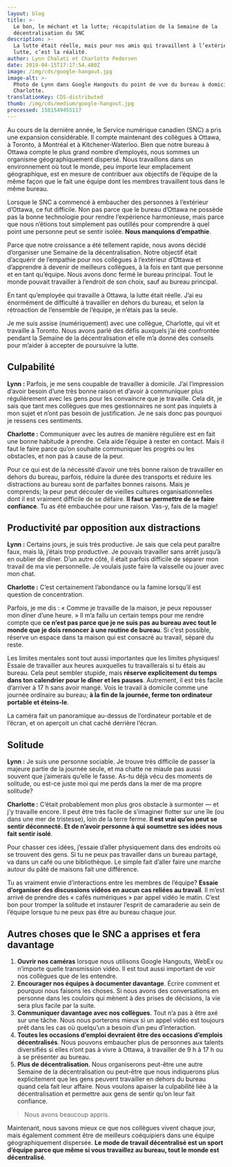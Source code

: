 ```yaml
---
layout: blog
title: >-
  Le bon, le méchant et la lutte; récapitulation de la Semaine de la
  décentralisation du SNC
description: >-
  La lutte était réelle, mais pour nos amis qui travaillent à l’extérieur, la
  lutte, c’est la réalité.
author: Lynn Chalati et Charlotte Pedersen
date: 2019-04-15T17:17:54.480Z
image: /img/cds/google-hangout.jpg
image-alt: >-
  Photo de Lynn dans Google Hangouts du point de vue du bureau à domicile de
  Charlotte.
translationKey: CDS-distributed
thumb: /img/cds/medium/google-hangout.jpg
processed: 1581549455117
---
```

Au cours de la dernière année, le Service numérique canadien (SNC) a pris une expansion considérable. Il compte maintenant des collègues à Ottawa, à Toronto, à Montréal et à Kitchener-Waterloo. Bien que notre bureau à Ottawa compte le plus grand nombre d’employés, nous sommes un organisme géographiquement dispersé. Nous travaillons dans un environnement où tout le monde, peu importe leur emplacement géographique, est en mesure de contribuer aux objectifs de l’équipe de la même façon que le fait une équipe dont les membres travaillent tous dans le même bureau.

Lorsque le SNC a commencé à embaucher des personnes à l’extérieur d’Ottawa, ce fut difficile. Non pas parce que le bureau d’Ottawa ne possède pas la bonne technologie pour rendre l’expérience harmonieuse, mais parce que nous n’étions tout simplement pas outillés pour comprendre à quel point une personne peut se sentir isolée. **Nous manquions d’empathie**.

Parce que notre croissance a été tellement rapide, nous avons décidé d’organiser une Semaine de la décentralisation. Notre objectif était d’acquérir de l’empathie pour nos collègues à l’extérieur d’Ottawa et d’apprendre à devenir de meilleurs collègues, à la fois en tant que personne et en tant qu’équipe. Nous avons donc fermé le bureau principal. Tout le monde pouvait travailler à l’endroit de son choix, sauf au bureau principal.

En tant qu’employée qui travaille à Ottawa, la lutte était réelle. J’ai eu énormément de difficulté à travailler en dehors du bureau, et selon la rétroaction de l’ensemble de l’équipe, je n’étais pas la seule.

Je me suis assise (numériquement) avec une collègue, Charlotte, qui vit et travaille à Toronto. Nous avons parlé des défis auxquels j’ai été confrontée pendant la Semaine de la décentralisation et elle m’a donné des conseils pour m’aider à accepter de poursuivre la lutte.

## Culpabilité
**Lynn :** Parfois, je me sens coupable de travailler à domicile. J’ai l’impression d’avoir besoin d’une très bonne raison et d’avoir à communiquer plus régulièrement avec les gens pour les convaincre que je travaille. Cela dit, je sais que tant mes collègues que mes gestionnaires ne sont pas inquiets à mon sujet et n’ont pas besoin de justification. Je ne sais donc pas pourquoi je ressens ces sentiments.

**Charlotte :** Communiquer avec les autres de manière régulière est en fait une bonne habitude à prendre. Cela aide l’équipe à rester en contact. Mais il faut le faire parce qu’on souhaite communiquer les progrès ou les obstacles, et non pas à cause de la peur.

Pour ce qui est de la nécessité d’avoir une très bonne raison de travailler en dehors du bureau, parfois, réduire la durée des transports et réduire les distractions au bureau sont de parfaites bonnes raisons. Mais je comprends; la peur peut découler de vieilles cultures organisationnelles dont il est vraiment difficile de se défaire. **Il faut se permettre de se faire confiance**. Tu as été embauchée pour une raison. Vas-y, fais de la magie!

## Productivité par opposition aux distractions
**Lynn :** Certains jours, je suis très productive. Je sais que cela peut paraître faux, mais là, j’étais trop productive. Je pouvais travailler sans arrêt jusqu’à en oublier de dîner. D’un autre côté, il était parfois difficile de séparer mon travail de ma vie personnelle. Je voulais juste faire la vaisselle ou jouer avec mon chat.

**Charlotte :** C’est certainement l’abondance ou la famine lorsqu’il est question de concentration.

Parfois, je me dis : « Comme je travaille de la maison, je peux repousser mon dîner d’une heure. » Il m’a fallu un certain temps pour me rendre compte que **ce n’est pas parce que je ne suis pas au bureau avec tout le monde que je dois renoncer à une routine de bureau**. Si c’est possible, réserve un espace dans ta maison qui est consacré au travail, séparé du reste.

Les limites mentales sont tout aussi importantes que les limites physiques! Essaie de travailler aux heures auxquelles tu travaillerais si tu étais au bureau. Cela peut sembler stupide, mais **réserve explicitement du temps dans ton calendrier pour le dîner et les pauses**. Autrement, il est très facile d’arriver à 17 h sans avoir mangé. Vois le travail à domicile comme une journée ordinaire au bureau; **à la fin de la journée, ferme ton ordinateur portable et éteins-le**.

La caméra fait un panoramique au-dessus de l’ordinateur portable et de l’écran, et on aperçoit un chat caché derrière l’écran.

## Solitude
**Lynn :** Je suis une personne sociable. Je trouve très difficile de passer la majeure partie de la journée seule, et ma chatte ne miaule pas aussi souvent que j’aimerais qu’elle le fasse. As-tu déjà vécu des moments de solitude, ou est-ce juste moi qui me perds dans la mer de ma propre solitude?

**Charlotte :** C’était probablement mon plus gros obstacle à surmonter — et j’y travaille encore. Il peut être très facile de s’imaginer flotter sur une île (ou dans une mer de tristesse), loin de la terre ferme. **Il est vrai qu’on peut se sentir déconnecté. Et de n’avoir personne à qui soumettre ses idées nous fait sentir isolé**.

Pour chasser ces idées, j’essaie d’aller physiquement dans des endroits où se trouvent des gens. Si tu ne peux pas travailler dans un bureau partagé, va dans un café ou une bibliothèque. Le simple fait d’aller faire une marche autour du pâté de maisons fait une différence.

Tu as vraiment envie d’interactions entre les membres de l’équipe? **Essaie d’organiser des discussions vidéos en aucun cas reliées au travail**. Il m’est arrivé de prendre des « cafés numériques » par appel vidéo le matin. C’est bon pour tromper la solitude et instaurer l’esprit de camaraderie au sein de l’équipe lorsque tu ne peux pas être au bureau chaque jour.

## Autres choses que le SNC a apprises et fera davantage
1. **Ouvrir nos caméras** lorsque nous utilisons Google Hangouts, WebEx ou n’importe quelle transmission vidéo. Il est tout aussi important de voir nos collègues que de les entendre.
2. **Encourager nos équipes à documenter davantage**. Écrire comment et pourquoi nous faisons les choses. Si nous avons des conversations en personne dans les couloirs qui mènent à des prises de décisions, la vie sera plus facile par la suite.
3. **Communiquer davantage avec nos collègues**. Tout n’a pas à être axé sur une tâche. Nous nous porterons mieux si un appel vidéo est toujours prêt dans les cas où quelqu’un a besoin d’un peu d’interaction.
4. **Toutes les occasions d’emploi devraient être des occasions d’emplois décentralisés**. Nous pouvons embaucher plus de personnes aux talents diversifiés si elles n’ont pas à vivre à Ottawa, à travailler de 9 h à 17 h ou à se présenter au bureau.
5. **Plus de décentralisation**. Nous organiserons peut-être une autre Semaine de la décentralisation ou peut-être que nous indiquerons plus explicitement que les gens peuvent travailler en dehors du bureau quand cela fait leur affaire. Nous voulons apaiser la culpabilité liée à la décentralisation et permettre aux gens de sentir qu’on leur fait confiance.

> Nous avons beaucoup appris.

Maintenant, nous savons mieux ce que nos collègues vivent chaque jour, mais également comment être de meilleurs coéquipiers dans une équipe géographiquement dispersée. **Le mode de travail décentralisé est un sport d’équipe parce que même si vous travaillez au bureau, tout le monde est décentralisé**.


